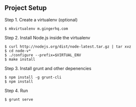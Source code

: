 ## Project Setup

Step 1. Create a virtualenv (optional)

    $ mkvirtualenv m.gingerhq.com


Step 2. Install Node.js inside the virtualenv

    $ curl http://nodejs.org/dist/node-latest.tar.gz | tar xvz
    $ cd node-v*
    $ ./configure --prefix=$VIRTUAL_ENV
    $ make install

Step 3. Install grunt and other depenencies

    $ npm install -g grunt-cli
    $ npm install


Step 4. Run

    $ grunt serve

